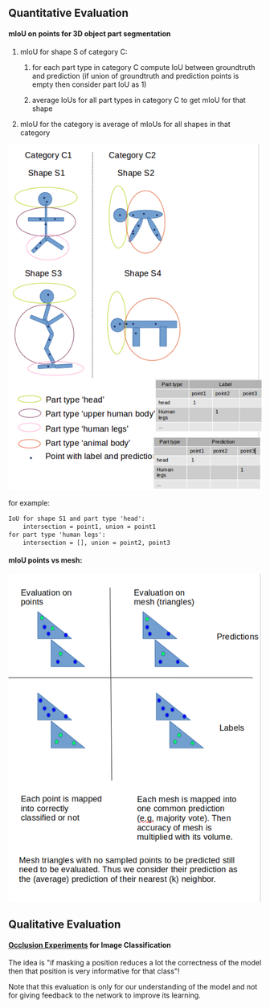## Quantitative Evaluation

#### mIoU on points for 3D object part segmentation

1. mIoU for shape S of category C:

    1. for each part type in category C compute IoU between groundtruth and prediction (if union of groundtruth and prediction points is empty then consider part IoU as 1)

    2. average IoUs for all part types in category C to get mIoU for that shape

2. mIoU for the category is average of mIoUs for all shapes in that category

![](../figures/mIoU_metric.png)

for example:
```
IoU for shape S1 and part type 'head':
    intersection = point1, union = point1
for part type 'human legs': 
    intersection = [], union = point2, point3
``` 

#### mIoU points vs mesh:

![](../figures/pointvsmesh_evaluation.png)

## Qualitative Evaluation

#### [Occlusion Experiments](https://youtu.be/6wcs6szJWMY?t=1774) for Image Classification
The idea is "if masking a position reduces a lot the correctness of the model then that position is very informative for that class"!

Note that this evaluation is only for our understanding of the model and not for giving feedback to the network to improve its learning.

